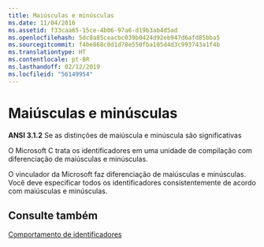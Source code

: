 ```yaml
---
title: Maiúsculas e minúsculas
ms.date: 11/04/2016
ms.assetid: f33caa65-15ce-4b06-97a6-d19b3ab4d5ad
ms.openlocfilehash: 5dc8a85ceacbc039b0424d92eb947d6afd85bba5
ms.sourcegitcommit: f4be868c0d1d78e550fba105d4d3c993743a1f4b
ms.translationtype: HT
ms.contentlocale: pt-BR
ms.lasthandoff: 02/12/2019
ms.locfileid: "56149954"
---
```

# <a name="uppercase-and-lowercase"></a>Maiúsculas e minúsculas

**ANSI 3.1.2** Se as distinções de maiúscula e minúscula são significativas

O Microsoft C trata os identificadores em uma unidade de compilação com diferenciação de maiúsculas e minúsculas.

O vinculador da Microsoft faz diferenciação de maiúsculas e minúsculas. Você deve especificar todos os identificadores consistentemente de acordo com maiúsculas e minúsculas.

## <a name="see-also"></a>Consulte também

[Comportamento de identificadores](../c-language/behavior-of-identifiers.md)
